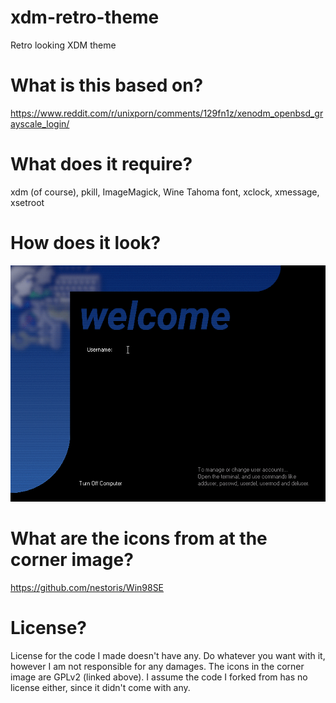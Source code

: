 # xdm-retro-theme
Retro looking XDM theme

# What is this based on?
https://www.reddit.com/r/unixporn/comments/129fn1z/xenodm_openbsd_grayscale_login/

# What does it require?
xdm (of course), pkill, ImageMagick, Wine Tahoma font, xclock, xmessage, xsetroot

# How does it look?
![image](xdm-login-new_035.png "Screenshot of the xdm theme")

# What are the icons from at the corner image?
https://github.com/nestoris/Win98SE

# License?
License for the code I made doesn't have any. Do whatever you want with it, however I am not responsible for any damages.
The icons in the corner image are GPLv2 (linked above).
I assume the code I forked from has no license either, since it didn't come with any.
